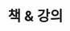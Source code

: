 ---
title: 책 & 강의

# Listing view
view: community/custom_card

# Optional banner image (relative to `assets/media/` folder).
banner:
  caption: ''
  image: ''
---